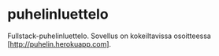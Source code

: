 # puhelinluettelo
Fullstack-puhelinluettelo. Sovellus on kokeiltavissa osoitteessa [http://puhelin.herokuapp.com].

